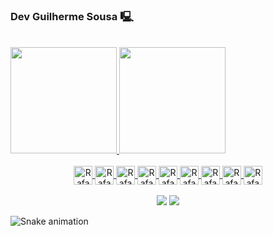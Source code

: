 ### Dev Guilherme Sousa 🖳

<div align="center" style= "display: inline-block"><br>
    <a href="https://github.com/guilhermesous">
    <img height="170cm" src="https://github-readme-stats.vercel.app/api?username=guilhermesous&show_icons=true&theme=midnight-purple&include_all_commits=true&count_private=true"/>
    <img height="170cm" src="https://github-readme-stats.vercel.app/api/top-langs/?username=guilhermesous&layout=compact&langs_count=7&theme=midnight-purple"/>
</div>
<div align="center" style="display: inline_block"><br>
    <img align="center" alt="Rafa-HTML" height="30" src="https://cdn.jsdelivr.net/gh/devicons/devicon@latest/icons/python/python-original.svg">
    <img align="center" alt="Rafa-HTML" height="30" src="https://cdn.jsdelivr.net/gh/devicons/devicon@latest/icons/django/django-plain.svg">
    <img align="center" alt="Rafa-HTML" height="30" src="https://cdn.jsdelivr.net/gh/devicons/devicon@latest/icons/html5/html5-original.svg">
    <img align="center" alt="Rafa-HTML" height="30" src="https://cdn.jsdelivr.net/gh/devicons/devicon@latest/icons/css3/css3-original.svg">
    <img align="center" alt="Rafa-HTML" height="30" src="https://cdn.jsdelivr.net/gh/devicons/devicon@latest/icons/javascript/javascript-original.svg">
    <img align="center" alt="Rafa-HTML" height="30" src="https://cdn.jsdelivr.net/gh/devicons/devicon@latest/icons/bootstrap/bootstrap-original.svg">
    <img align="center" alt="Rafa-HTML" height="30" src="https://cdn.jsdelivr.net/gh/devicons/devicon@latest/icons/mysql/mysql-original.svg">
    <img align="center" alt="Rafa-HTML" height="30" src="https://cdn.jsdelivr.net/gh/devicons/devicon@latest/icons/git/git-original.svg">
    <img align="center" alt="Rafa-HTML" height="30" src="https://cdn.jsdelivr.net/gh/devicons/devicon@latest/icons/java/java-original.svg">
</div>
<br>
<div align="center"> 
    <a align="center" href = "mailto:guilherme.sousathe@gmail.com"><img src="https://img.shields.io/badge/-Gmail-%23333?style=for-the-badge&logo=gmail&logoColor=white" target="_blank"></a>
    <a align="center" href="https://www.linkedin.com/in/guilherme-santos-de-sousa-263bb4236?utm_source=share&utm_campaign=share_via&utm_content=profile&utm_medium=android_app" target="_blank"><img src="https://img.shields.io/badge/-LinkedIn-%230077B5?style=for-the-badge&logo=linkedin&logoColor=white" target="_blank"></a> 
</div>

![Snake animation](https://github.com/LuigiGF/LuigiGF/blob/output/github-contribution-grid-snake.svg)
